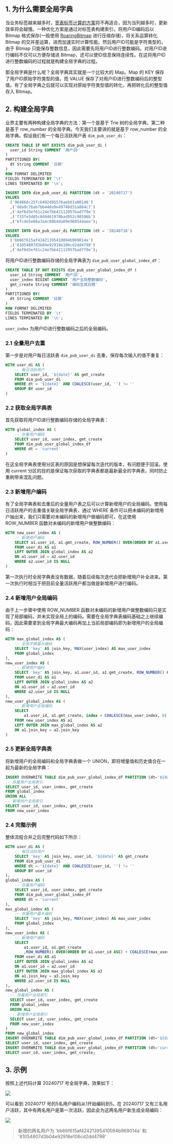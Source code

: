 ## 1. 为什么需要全局字典

当业务标签越来越多时，[宽表标签计算的方案](https://smartsi.blog.csdn.net/article/details/140087260)将不再适合，因为当列越多时，更新效率将会越慢。一种优化方案是通过对标签表构建索引，将用户ID编码后以 Bitmap 格式保存(一般使用 [RoaringBitmap](https://smartsi.blog.csdn.net/article/details/127833352) 进行压缩存储)，将关系运算转化 Bitmap 的交并差运算，进而加速实时计算性能。然后用户ID可能是字符类型的，由于 Bitmap 只能保存整数信息，因此需要先将用户ID进行整数编码。对用户ID进行编码不仅可以方便存储进 Bitmap，还可以使ID信息保持连续性。在这将用户ID进行整数编码的过程就是构建全局字典的过程。

那全局字典是什么呢？全局字典其实就是一个比较大的 Map。Map 的 KEY 保存了用户ID原始字符类型的值，而 VALUE 保存了对用户ID进行整数编码后的整型值。有了全局字典之后就可以实现对原始字符类型值的转化，再把转化后的整型值存入 Bitmap。

## 2. 构建全局字典

业界主要有两种构建全局字典的方法：第一个是基于 Trie 树的全局字典，第二种是基于 row_number 的全局字典。今天我们主要讲的就是基于 row_number 的全局字典。假设我们有一个每日活跃用户表 `dim_pub_user_di`：
```sql
CREATE TABLE IF NOT EXISTS dim_pub_user_di (
  user_id String COMMENT '用户ID'
)
PARTITIONED BY(
  dt String COMMENT '日期'
)
ROW FORMAT DELIMITED
FIELDS TERMINATED BY '\t'
LINES TERMINATED BY '\n';

INSERT INTO dim_pub_user_di PARTITION (dt = '20240717')
VALUES
  ('964866c25fcb492d95576aeb61a00146')
  ,('dda9c7bab7bb448a9e49740d31a864c7')
  ,('4ef6d3ef61c24e7bb42112957bad7f9e')
  ,('f33fe3d65c8d4461970bad952c98596b')
  ,('bfcde5e68a3a4c08b4da09e96854daee');

INSERT INTO dim_pub_user_di PARTITION (dt = '20240718')
VALUES
  ('bb66f615af42421395410094b969014a')
  ,('81054807d3b04e92918e106cd2dd4798')
  ,('4ef6d3ef61c24e7bb42112957bad7f9e');
```
将用户ID进行整数编码存储的全局字典表为 `dim_pub_user_global_index_df`：
```sql
CREATE TABLE IF NOT EXISTS dim_pub_user_global_index_df (
  user_id String COMMENT '用户ID',
  user_index BIGINT COMMENT '用户全局整数编码',
  gmt_create String COMMENT '编码生成日期'
)
PARTITIONED BY(
  dt String COMMENT '日期'
)
ROW FORMAT DELIMITED
FIELDS TERMINATED BY '\t'
LINES TERMINATED BY '\n';
```
`user_index` 为用户ID进行整数编码之后的全局编码。

### 2.1 全量用户去重

第一步是对用户每日活跃表 `dim_pub_user_di` 去重，保存每次输入的值不重复：
```sql
WITH user_di AS (
    -- 每日活跃用户
    SELECT user_id, '${date}' AS gmt_create
    FROM dim_pub_user_di
    WHERE dt = '${date}' AND COALESCE(user_id, '') != ''
    GROUP BY user_id
)
```

### 2.2 获取全局字典表

首先获取将用户ID进行整数编码存储的全局字典表：
```sql
WITH global_index AS (
    -- 存量用户编码
    SELECT user_id, user_index, gmt_create
    FROM dim_pub_user_global_index_df
    WHERE dt = 'current'
)
```
在这全局字典表使用分区表的原因是想保留每次迭代的版本，有问题便于回滚。使用 current 分区的目的是保证每次获取的字典表都是最新最全的字典表，同时防止重刷带来混乱问题。

### 2.3 新增用户编码

有了全局字典表和去重后的全量用户表之后可以计算新增用户的全局编码。使用每日活跃用户的去重值关联全局字典表，通过 WHERE 条件可以把未编码的新增用户抽出来，我们只需要对未编码的新增用户做编码即可，在这使用 ROW_NUMBER 函数对未编码的新增用户做整数编码：
```sql
WITH new_user_index AS (
    -- 新增用户编码
    SELECT a1.user_id, a1.gmt_create, ROW_NUMBER() OVER(ORDER BY a1.user_id ASC) AS index
    FROM user_di AS a1
    LEFT OUTER JOIN global_index AS a2
    ON a1.user_id = a2.user_id
    WHERE a2.user_id IS NULL
)
```
第一次执行时全局字典表没有数据，随着后续每次迭代会把新增用户补全进来。第一次执行时相当于把目前全量活跃用户都当做是新增用户进行编码。

### 2.4 新增用户全局编码

由于上一步骤中使用 ROW_NUMBER 函数对未编码的新增用户做整数编码只是实现了局部编码，并未实现全局上的编码。需要在全局字典表编码基础之上继续编码，因此需要拿到全局字典最大编码再加上当前局部编码即为新增用户的全局编码：
```sql
WITH max_global_index AS (
    -- 全局字典最大编码
    SELECT 'key' AS join_key, MAX(user_index) AS max_user_index
    FROM global_index
),
new_user_index AS (
    -- 新增用户编码
    SELECT 'key' AS join_key, a1.user_id, a1.gmt_create, ROW_NUMBER() OVER(ORDER BY a1.user_id ASC) AS index
    FROM user_di AS a1
    LEFT OUTER JOIN global_index AS a2
    ON a1.user_id = a2.user_id
    WHERE a2.user_id IS NULL
),
new_user_global_index AS (
    -- 新增用户全局编码
    SELECT
        a1.user_id, a1.gmt_create, index + COALESCE(max_user_index, 0) AS user_index
    FROM new_user_index AS a1
    LEFT OUTER JOIN max_global_index AS a2
    ON a1.join_key = a2.join_key
)
```

### 2.5 更新全局字典表

将新增用户的全局编码和全局字典表做一个 UNION，即将增量值和历史值合在一起为最新的全局字典：
```sql
INSERT OVERWRITE TABLE dim_pub_user_global_index_df PARTITION (dt='${date}')
-- 存量用户全局索引
SELECT user_id, user_index, gmt_create
FROM global_index
UNION ALL
-- 新增用户全局索引
SELECT user_id, user_index, gmt_create
FROM new_user_index
```
### 2.4 完整示例

整体流程合并之后完整代码如下所示：
```sql
WITH user_di AS (
    -- 每日活跃用户
    SELECT 'key' AS join_key, user_id, '${date}' AS gmt_create
    FROM dim_pub_user_di
    WHERE dt = '${date}' AND COALESCE(user_id, '') != ''
    GROUP BY user_id
),
global_index AS (
    -- 存量用户编码
    SELECT user_id, user_index, gmt_create
    FROM dim_pub_user_global_index_df
    WHERE dt = 'current'
),
max_global_index AS (
    -- 存量用户最大编码
    SELECT 'key' AS join_key, MAX(user_index) AS max_user_index
    FROM global_index
),
new_user_index AS (
    -- 新增用户编码
    SELECT
        a1.user_id, a1.gmt_create
        ,ROW_NUMBER() OVER(ORDER BY a1.user_id ASC) + COALESCE(max_user_index, 0) AS user_index
    FROM user_di AS a1
    LEFT OUTER JOIN global_index AS a2
    ON a1.user_id = a2.user_id
    LEFT OUTER JOIN max_global_index AS a3
    ON a1.join_key = a3.join_key
    WHERE a2.user_id IS NULL
),
new_global_index AS (
  -- 存量用户全局索引
  SELECT user_id, user_index, gmt_create
  FROM global_index
  UNION ALL
  -- 新增用户全局索引
  SELECT user_id, user_index, gmt_create
  FROM new_user_index
)
FROM new_global_index
INSERT OVERWRITE TABLE dim_pub_user_global_index_df PARTITION (dt='${date}')
SELECT user_id, user_index, gmt_create
INSERT OVERWRITE TABLE dim_pub_user_global_index_df PARTITION (dt='current')
SELECT user_id, user_index, gmt_create;
```

## 3. 示例

按照上述代码计算 20240717 号全局字典，效果如下：

![](img-user-profile-row-numer-global-dict-1.png)

可以看到 20240717 号的5名用户编码从1开始编码到5。在 20240717 又有三名用户活跃，其中有两名用户是第一次活跃，因此会为这两名用户新生成全局编码：

![](img-user-profile-row-numer-global-dict-2.png)

> 新增的两名用户为 'bb66f615af42421395410094b969014a' 和 '81054807d3b04e92918e106cd2dd4798'
